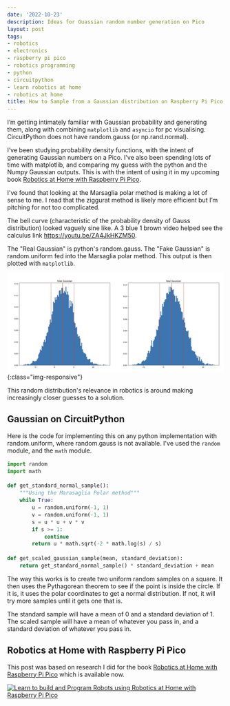 ```yaml
---
date: '2022-10-23'
description: Ideas for Guassian random number generation on Pico
layout: post
tags:
- robotics
- electronics
- raspberry pi pico
- robotics programming
- python
- circuitpython
- learn robotics at home
- robotics at home
title: How to Sample from a Gaussian distribution on Raspberry Pi Pico
---
```

I’m getting intimately familiar with Gaussian probability and generating them, along with combining `matplotlib` and `asyncio` for pc visualising.
CircuitPython does not have random.gauss (or np.rand.normal).

I’ve been studying probability density functions, with the intent of generating Gaussian numbers on a Pico. I've also been spending lots of time with matplotlib, and comparing my guess with the python and the Numpy Gaussian outputs.
This is with the intent of using it in my upcoming book [Robotics at Home with Raspberry Pi Pico](https://packt.link/yPPkw).

I've found that looking at the Marsaglia polar method is making a lot of sense to me. I read that the ziggurat method is likely more efficient but I’m pitching for not too complicated.

The bell curve (characteristic of the probability density of Gauss distribution) looked vaguely sine like. A 3 blue 1 brown video helped see the calculus link <https://youtu.be/ZA4JkHKZM50>.

The "Real Gaussian" is python's random.gauss.
The "Fake Gaussian" is random.uniform fed into the Marsaglia polar method.
This output is then plotted with `matplotlib`.

![My fake vs np gaussian](/galleries/2022/10-23-guassian-circuitpython/comparing-python-gaussian-plots.jpg){:class="img-responsive"}

This random distribution's relevance in robotics is around making increasingly closer guesses to a solution.

## Gaussian on CircuitPython

Here is the code for implementing this on any python implementation with random.uniform, where random.gauss is not available. I've used the `random` module, and the `math` module.

```python
import random
import math

def get_standard_normal_sample():
    """Using the Marasaglia Polar method"""
    while True:
        u = random.uniform(-1, 1)
        v = random.uniform(-1, 1)
        s = u * u + v * v
        if s >= 1:
            continue
        return u * math.sqrt(-2 * math.log(s) / s)

def get_scaled_gaussian_sample(mean, standard_deviation):
    return get_standard_normal_sample() * standard_deviation + mean
```

The way this works is to create two uniform random samples on a square. It then uses the Pythagorean theorem to see if the point is inside the circle. If it is, it uses the polar coordinates to get a normal distribution.
If not, it will try more samples until it gets one that is.

The standard sample will have a mean of 0 and a standard deviation of 1. The scaled sample will have a mean of whatever you pass in, and a standard deviation of whatever you pass in.

## Robotics at Home with Raspberry Pi Pico

This post was based on research I did for the book [Robotics at Home with Raspberry Pi Pico](https://packt.link/5swS2) which is available now.

<a href="https://packt.link/5swS2" title="Learn to build and Program Robots using Robotics at Home with Raspberry Pi Pico"><img src="/galleries/2023/Robotics-at-Home-with-Raspberry-Pi-Pico-banner-2048.jpg"
  alt="Learn to build and Program Robots using Robotics at Home with Raspberry Pi Pico"
  sizes="(min-width: 1200px) 1140px, (min-width: 1000px) 940px, (min-width: 800px) 720px, 93.75vw"
  srcset="/galleries/2023/Robotics-at-Home-with-Raspberry-Pi-Pico-banner-720.jpg 720w, /galleries/2023/Robotics-at-Home-with-Raspberry-Pi-Pico-banner-1140.jpg 1140w, /galleries/2023/Robotics-at-Home-with-Raspberry-Pi-Pico-banner-1280.jpg 1280w"></a>
